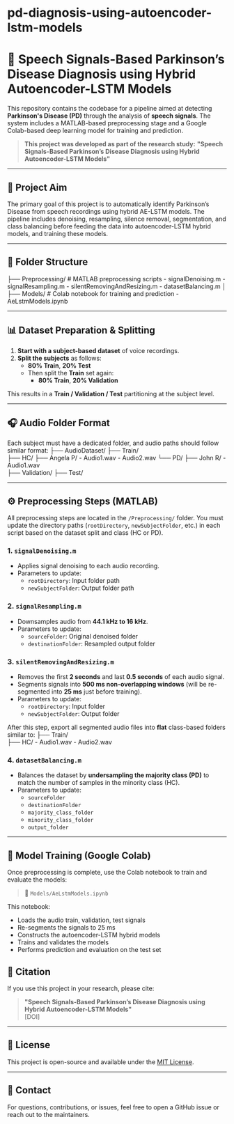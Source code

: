 # pd-diagnosis-using-autoencoder-lstm-models
# 🧠 Speech Signals-Based Parkinson’s Disease Diagnosis using Hybrid Autoencoder-LSTM Models

This repository contains the codebase for a pipeline aimed at detecting **Parkinson's Disease (PD)** through the analysis of **speech signals**. The system includes a MATLAB-based preprocessing stage and a Google Colab-based deep learning model for training and prediction.

> **This project was developed as part of the research study:**
> **"Speech Signals-Based Parkinson’s Disease Diagnosis using Hybrid Autoencoder-LSTM Models"**

---

## 🎯 Project Aim

The primary goal of this project is to automatically identify Parkinson’s Disease from speech recordings using hybrid AE-LSTM models. The pipeline includes denoising, resampling, silence removal, segmentation, and class balancing before feeding the data into autoencoder-LSTM hybrid models, and training these models.

---

## 📁 Folder Structure

├── Preprocessing/ # MATLAB preprocessing scripts 
    - signalDenoising.m 
    - signalResampling.m
    - silentRemovingAndResizing.m 
    - datasetBalancing.m │ 
├── Models/ # Colab notebook for training and prediction
    - AeLstmModels.ipynb 


---

## 📊 Dataset Preparation & Splitting

1. **Start with a subject-based dataset** of voice recordings.
2. **Split the subjects** as follows:
   - **80% Train**, **20% Test**
   - Then split the **Train** set again:
     - **80% Train**, **20% Validation**

This results in a **Train / Validation / Test** partitioning at the subject level.

---

## 🎧 Audio Folder Format

Each subject must have a dedicated folder, and audio paths should follow similar format:
├── AudioDataset/ 
    ├── Train/  
        ├── HC/ 
            ├── Angela P/ 
                - Audio1.wav
                - Audio2.wav 
        └── PD/ 
            ├── John R/ 
                - Audio1.wav  
    ├── Validation/ 
    ├── Test/

---

## ⚙️ Preprocessing Steps (MATLAB)

All preprocessing steps are located in the `/Preprocessing/` folder. You must update the directory paths (`rootDirectory`, `newSubjectFolder`, etc.) in each script based on the dataset split and class (HC or PD).

### 1. `signalDenoising.m`
- Applies signal denoising to each audio recording.
- Parameters to update:
  - `rootDirectory`: Input folder path
  - `newSubjectFolder`: Output folder path

### 2. `signalResampling.m`
- Downsamples audio from **44.1 kHz to 16 kHz**.
- Parameters to update:
  - `sourceFolder`: Original denoised folder
  - `destinationFolder`: Resampled output folder

### 3. `silentRemovingAndResizing.m`
- Removes the first **2 seconds** and last **0.5 seconds** of each audio signal.
- Segments signals into **500 ms non-overlapping windows** (will be re-segmented into **25 ms** just before training).
- Parameters to update:
  - `rootDirectory`: Input folder
  - `newSubjectFolder`: Output folder

After this step, export all segmented audio files into **flat** class-based folders similar to:
├── Train/  
    ├── HC/ 
        - Audio1.wav
        - Audio2.wav 


### 4. `datasetBalancing.m`
- Balances the dataset by **undersampling the majority class (PD)** to match the number of samples in the minority class (HC).
- Parameters to update:
  - `sourceFolder`
  - `destinationFolder`
  - `majority_class_folder`
  - `minority_class_folder`
  - `output_folder`

---

## 🧠 Model Training (Google Colab)

Once preprocessing is complete, use the Colab notebook to train and evaluate the models:

> 📘 `Models/AeLstmModels.ipynb`

This notebook:
- Loads the audio train, validation, test signals
- Re-segments the signals to 25 ms
- Constructs the autoencoder-LSTM hybrid models
- Trains and validates the models
- Performs prediction and evaluation on the test set

## 📄 Citation

If you use this project in your research, please cite:

> **"Speech Signals-Based Parkinson’s Disease Diagnosis using Hybrid Autoencoder-LSTM Models"**  
> [DOI]

---

## 📜 License

This project is open-source and available under the [MIT License](LICENSE).

---

## 💬 Contact

For questions, contributions, or issues, feel free to open a GitHub issue or reach out to the maintainers.


